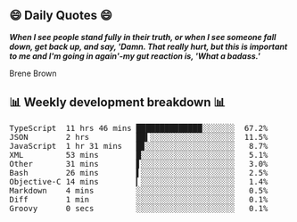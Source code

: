 ## 😄 Daily Quotes 😄

_**When I see people stand fully in their truth, or when I see someone fall down, get back up, and say, 'Damn. That really hurt, but this is important to me and I'm going in again'-my gut reaction is, 'What a badass.'**_

Brene Brown



## 📊 Weekly development breakdown 📊

<pre>TypeScript  11 hrs 46 mins ██████████████░░░░░░░  67.2%
JSON        2 hrs          ██▍░░░░░░░░░░░░░░░░░░  11.5%
JavaScript  1 hr 31 mins   █▊░░░░░░░░░░░░░░░░░░░   8.7%
XML         53 mins        █░░░░░░░░░░░░░░░░░░░░   5.1%
Other       31 mins        ▋░░░░░░░░░░░░░░░░░░░░   3.0%
Bash        26 mins        ▌░░░░░░░░░░░░░░░░░░░░   2.5%
Objective-C 14 mins        ▎░░░░░░░░░░░░░░░░░░░░   1.4%
Markdown    4 mins         ░░░░░░░░░░░░░░░░░░░░░   0.5%
Diff        1 min          ░░░░░░░░░░░░░░░░░░░░░   0.1%
Groovy      0 secs         ░░░░░░░░░░░░░░░░░░░░░   0.1%</pre>